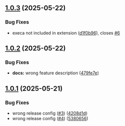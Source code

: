 ## [1.0.3](https://github.com/kcmr/vsce-yamllint-fix/compare/v1.0.2...v1.0.3) (2025-05-22)


### Bug Fixes

* execa not included in extension ([d1f0b96](https://github.com/kcmr/vsce-yamllint-fix/commit/d1f0b9653fee13f4cb9a2abb56b71e4291bd506a)), closes [#6](https://github.com/kcmr/vsce-yamllint-fix/issues/6)

## [1.0.2](https://github.com/kcmr/vsce-yamllint-fix/compare/v1.0.1...v1.0.2) (2025-05-22)


### Bug Fixes

* **docs:** wrong feature description ([479fe7e](https://github.com/kcmr/vsce-yamllint-fix/commit/479fe7ed82d0c89e53ecae905a172aebe096b9bb))

## [1.0.1](https://github.com/kcmr/vsce-yamllint-fix/compare/v1.0.0...v1.0.1) (2025-05-21)


### Bug Fixes

* wrong release config ([#3](https://github.com/kcmr/vsce-yamllint-fix/issues/3)) ([4208d1d](https://github.com/kcmr/vsce-yamllint-fix/commit/4208d1ddf63391e16c3f9cd58dea88899f971127))
* wrong release config ([#4](https://github.com/kcmr/vsce-yamllint-fix/issues/4)) ([5380656](https://github.com/kcmr/vsce-yamllint-fix/commit/5380656830754f86c44d02a1a6c21638f838cc18))
